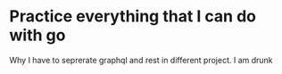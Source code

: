 # Practice everything that I can do with go  
Why I have to seprerate graphql and rest in different project. I am drunk      